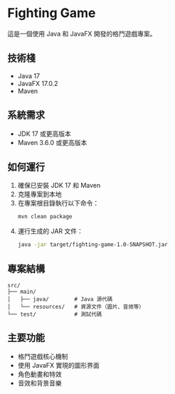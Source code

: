# Fighting Game

這是一個使用 Java 和 JavaFX 開發的格鬥遊戲專案。

## 技術棧

- Java 17
- JavaFX 17.0.2
- Maven

## 系統需求

- JDK 17 或更高版本
- Maven 3.6.0 或更高版本

## 如何運行

1. 確保已安裝 JDK 17 和 Maven
2. 克隆專案到本地
3. 在專案根目錄執行以下命令：
   ```bash
   mvn clean package
   ```
4. 運行生成的 JAR 文件：
   ```bash
   java -jar target/fighting-game-1.0-SNAPSHOT.jar
   ```

## 專案結構

```
src/
├── main/
│   ├── java/        # Java 源代碼
│   └── resources/   # 資源文件（圖片、音效等）
└── test/            # 測試代碼
```

## 主要功能

- 格鬥遊戲核心機制
- 使用 JavaFX 實現的圖形界面
- 角色動畫和特效
- 音效和背景音樂
